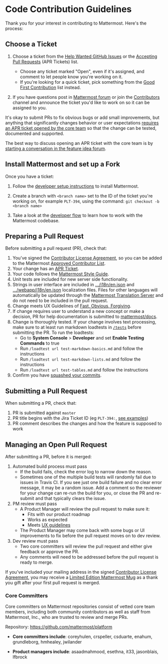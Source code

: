 # Code Contribution Guidelines

Thank you for your interest in contributing to Mattermost. Here's the process:  

## Choose a Ticket

1. Choose a ticket from the [Help Wanted GitHub Issues](https://github.com/mattermost/platform/issues?utf8=%E2%9C%93&q=is%3Aissue%20is%3Aopen%20%5BHelp%20Wanted%5D) or the [Accepting Pull Requests](https://mattermost.atlassian.net/issues/?filter=10101) (APR Tickets) list.
    - Choose any ticket marked "Open", even if it's assigned, and comment to let people know you're working on it. 
    - If you're looking for a quick ticket, pick something from the [Good First Contribution](https://mattermost.atlassian.net/issues/?filter=10206) list instead.

2. If you have questions post in [Mattermost forum](http://forum.mattermost.org/) or join the [Contributors](https://pre-release.mattermost.com/core/channels/tickets) channel and announce the ticket you'd like to work on so it can be assigned to you. 

It's okay to submit PRs to fix obvious bugs or add small improvements, but anything that significantly changes behavior or user expectations [requires an APR ticket opened by the core team](http://docs.mattermost.com/process/accepting-pull-request.html) so that the change can be tested, documented and supported. 

The best way to discuss opening an APR ticket with the core team is by [starting a conversation in the feature idea forum](http://www.mattermost.org/feature-requests/).

## Install Mattermost and set up a Fork

Once you have a ticket: 

1. Follow the [developer setup instructions](http://docs.mattermost.com/developer/developer-setup.html) to install Mattermost.

2. Create a branch with `<branch name>` set to the ID of the ticket you're working on, for example `PLT-394`, using the command: `git checkout -b <branch name>`

3. Take a look at the [developer flow](https://docs.mattermost.com/developer/developer-flow.html) to learn how to work with the Mattermost codebase.

## Preparing a Pull Request 

Before submitting a pull request (PR), check that:  

1. You’ve signed the [Contributor License Agreement](http://www.mattermost.org/mattermost-contributor-agreement/), so you can be added to the Mattermost [Approved Contributor List](https://docs.google.com/spreadsheets/d/1NTCeG-iL_VS9bFqtmHSfwETo5f-8MQ7oMDE5IUYJi_Y/pubhtml?gid=0&single=true).  
2. Your change has an [APR Ticket](http://docs.mattermost.com/process/accepting-pull-request.html).
3. Your code follows the [Mattermost Style Guide](http://docs.mattermost.com/developer/style-guide.html).  
4. Unit tests are included for new server side functionality. 
5. Strings in user interface are included in [.../i18n/en.json](https://github.com/mattermost/platform/blob/master/i18n/en.json) and [.../webapp/i18n/en.json](https://github.com/mattermost/platform/tree/master/webapp/i18n/en.json) localization files. Files for other languages will automatically be updated through the [Mattermost Translation Server](http://translate.mattermost.com) and do not need to be included in the pull request.
6. Change meets UX Guidelines of [Fast, Obvious, Forgiving](http://www.mattermost.org/design-principles/).
7. If change requires user to understand a new concept or make a decision, PR for help documentation is submitted to [mattermost/docs](https://github.com/mattermost/docs).
8. Change is thoroughly tested. If your change involves text processing, make sure to at least run markdown loadtests in [`/tests`](https://github.com/mattermost/platform/tree/master/tests) before submitting the PR. To run the loadtests:
    - Go to **System Console** > **Developer** and set **Enable Testing Commands** to true
    - Run `/loadtest url test-markdown-basics.md` and follow the instructions
    - Run `/loadtest url test-markdown-lists.md` and follow the instructions
    - Run `/loadtest url test-tables.md` and follow the instructions
9. Confirm you have [squashed your commits](http://git-scm.com/book/en/v2/Git-Tools-Rewriting-History#Squashing-Commits).

## Submitting a Pull Request 

When submitting a PR, check that:  

1. PR is submitted against `master`
2. PR title begins with the Jira Ticket ID (eg `PLT-394:`, [see examples](https://github.com/mattermost/platform/pulls?q=is%3Apr+is%3Aclosed))
3. PR comment describes the changes and how the feature is supposed to work

## Managing an Open Pull Request 

After submitting a PR, before it is merged:  

1. Automated build process must pass  
    - If the build fails, check the error log to narrow down the reason. 
    - Sometimes one of the multiple build tests will randomly fail due to issues in Travis CI. If you see just one build failure and no clear error message, it may be a random issue. Add a comment so the reviewer for your change can re-run the build for you, or close the PR and re-submit and that typically clears the issue. 
2. PM review must pass
    - A Product Manager will review the pull request to make sure it:
        - Fits with our product roadmap
        - Works as expected
        - Meets [UX guidelines](https://docs.mattermost.com/developer/fx-guidelines.html)
    - The Product Manager may come back with some bugs or UI improvements to fix before the pull request moves on to dev review.
3. Dev review must pass
    - Two core committers will review the pull request and either give feedback or approve the PR.
    - Any comments will need to be addressed before the pull request is ready to merge.

If you've included your mailing address in the signed [Contributor License Agreement](https://www.mattermost.org/mattermost-contributor-agreement/), you may receive a [Limited Edition Mattermost Mug](https://forum.mattermost.org/t/limited-edition-mattermost-mugs/143) as a thank you gift after your first pull request is merged. 

### Core Committers

Core committers on Mattermost repositories consist of vetted core team members, including both community contributors as well as staff from Mattermost, Inc., who are trusted to review and merge PRs.

Repository: https://github.com/mattermost/platform

- **Core committers include**: coreyhulen, crspeller, csduarte, enahum, grundleborg, hmhealey, jwilander

- **Product managers include**: asaadmahmood, esethna, it33, jasonblais, lfbrock

